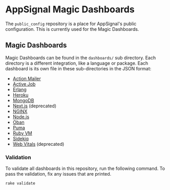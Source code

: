 # AppSignal Magic Dashboards

The `public_config` repository is a place for AppSignal's public configuration. This is currently used for the Magic Dashboards.

## Magic Dashboards

Magic Dashboards can be found in the `dashboards/` sub directory. Each directory is a different integration, like a language or package. Each dashboard is its own file in these sub-directories in the JSON format:

- [Action Mailer](/dashboards/action_mailer/)
- [Active Job](/dashboards/active_job/)
- [Erlang](/dashboards/erlang/)
- [Heroku](/dashboards/heroku/)
- [MongoDB](/dashboards/mongodb/)
- [Next.js](/dashboards/nextjs/) (deprecated)
- [NGINX](/dashboards/nginx/)
- [Node.js](/dashboards/nodejs/)
- [Oban](/dashboards/oban/)
- [Puma](/dashboards/puma/)
- [Ruby VM](/dashboards/ruby_vm/)
- [Sidekiq](/dashboards/sidekiq/)
- [Web Vitals](/dashboard/web-vitals/) (deprecated)

### Validation

To validate all dashboards in this repository, run the following command. To pass the validation, fix any issues that are printed.

```
rake validate
```
